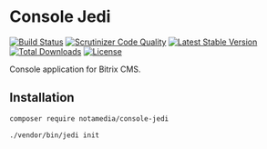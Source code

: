 # Console Jedi

[![Build Status](https://travis-ci.org/notamedia/console-jedi.svg)](https://travis-ci.org/notamedia/console-jedi)
[![Scrutinizer Code Quality](https://scrutinizer-ci.com/g/notamedia/console-jedi/badges/quality-score.png?b=master)](https://scrutinizer-ci.com/g/notamedia/console-jedi/?branch=master)
[![Latest Stable Version](https://poser.pugx.org/notamedia/console-jedi/v/stable)](https://packagist.org/packages/notamedia/console-jedi) 
[![Total Downloads](https://poser.pugx.org/notamedia/console-jedi/downloads)](https://packagist.org/packages/notamedia/console-jedi) 
[![License](https://poser.pugx.org/notamedia/console-jedi/license)](https://packagist.org/packages/notamedia/console-jedi)

Console application for Bitrix CMS.

## Installation

```bash
composer require notamedia/console-jedi

./vendor/bin/jedi init
```